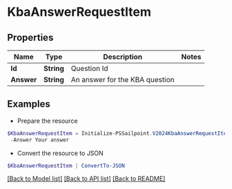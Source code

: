 # KbaAnswerRequestItem
## Properties

Name | Type | Description | Notes
------------ | ------------- | ------------- | -------------
**Id** | **String** | Question Id | 
**Answer** | **String** | An answer for the KBA question | 

## Examples

- Prepare the resource
```powershell
$KbaAnswerRequestItem = Initialize-PSSailpoint.V2024KbaAnswerRequestItem  -Id c54fee53-2d63-4fc5-9259-3e93b9994135 `
 -Answer Your answer
```

- Convert the resource to JSON
```powershell
$KbaAnswerRequestItem | ConvertTo-JSON
```

[[Back to Model list]](../README.md#documentation-for-models) [[Back to API list]](../README.md#documentation-for-api-endpoints) [[Back to README]](../README.md)


